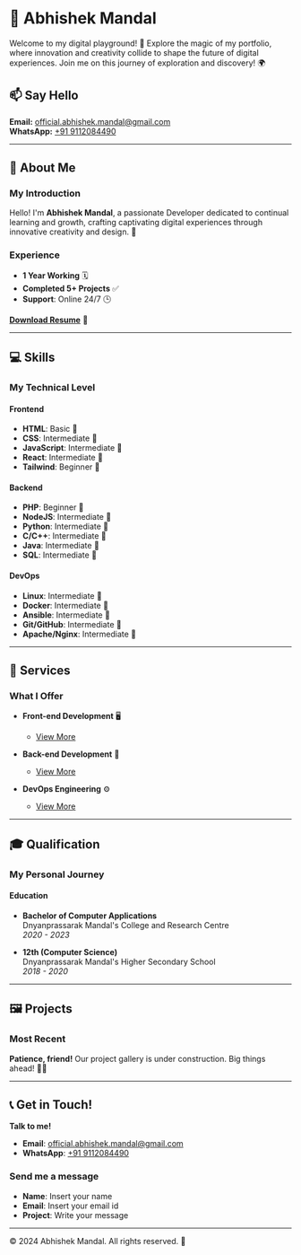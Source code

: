 # 🌟 Abhishek Mandal

Welcome to my digital playground! 🎠 Explore the magic of my portfolio, where innovation and creativity collide to shape the future of digital experiences. Join me on this journey of exploration and discovery! 🌍

## 📫 Say Hello
**Email:** [official.abhishek.mandal@gmail.com](mailto:official.abhishek.mandal@gmail.com)  
**WhatsApp:** [+91 9112084490](https://wa.me/919112084490)  

---

## 👤 About Me

### My Introduction
Hello! I'm **Abhishek Mandal**, a passionate Developer dedicated to continual learning and growth, crafting captivating digital experiences through innovative creativity and design. 🚀

### Experience
- **1 Year Working** 🗓️
- **Completed 5+ Projects** ✅
- **Support**: Online 24/7 🕒

**[Download Resume](#)** 📄

---

## 💻 Skills

### My Technical Level

#### Frontend
- **HTML**: Basic 🌱
- **CSS**: Intermediate 🌼
- **JavaScript**: Intermediate 🌟
- **React**: Intermediate 🌟
- **Tailwind**: Beginner 🌱

#### Backend
- **PHP**: Beginner 🌱
- **NodeJS**: Intermediate 🌟
- **Python**: Intermediate 🌟
- **C/C++**: Intermediate 🌟
- **Java**: Intermediate 🌟
- **SQL**: Intermediate 🌟

#### DevOps
- **Linux**: Intermediate 🌟
- **Docker**: Intermediate 🌟
- **Ansible**: Intermediate 🌟
- **Git/GitHub**: Intermediate 🌟
- **Apache/Nginx**: Intermediate 🌟

---

## 🔧 Services

### What I Offer
- **Front-end Development** 🖥️
  - [View More](#)
  
- **Back-end Development** 🔧
  - [View More](#)
  
- **DevOps Engineering** ⚙️
  - [View More](#)

---

## 🎓 Qualification

### My Personal Journey

#### Education
- **Bachelor of Computer Applications**  
  Dnyanprassarak Mandal's College and Research Centre  
  *2020 - 2023*

- **12th (Computer Science)**  
  Dnyanprassarak Mandal's Higher Secondary School  
  *2018 - 2020*

---

## 🖼️ Projects

### Most Recent
**Patience, friend!** Our project gallery is under construction. Big things ahead! 🚧✨

---

## 📞 Get in Touch!
**Talk to me!**  
- **Email**: [official.abhishek.mandal@gmail.com](mailto:official.abhishek.mandal@gmail.com)  
- **WhatsApp**: [+91 9112084490](https://wa.me/919112084490)  

### Send me a message
- **Name**: Insert your name
- **Email**: Insert your email id
- **Project**: Write your message

---

© 2024 Abhishek Mandal. All rights reserved. 🌟
